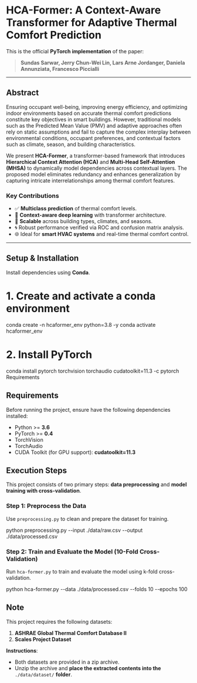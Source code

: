# HCA-Former: A Context-Aware Transformer for Adaptive Thermal Comfort Prediction

This is the official **PyTorch implementation** of the paper:

> **Sundas Sarwar, Jerry Chun-Wei Lin, Lars Arne Jordanger, Daniela Annunziata, Francesco Piccialli**  

---

## Abstract

Ensuring occupant well-being, improving energy efficiency, and optimizing indoor environments based on accurate thermal comfort predictions constitute key objectives in smart buildings. However, traditional models such as the Predicted Mean Value (PMV) and adaptive approaches often rely on static assumptions and fail to capture the complex interplay between environmental conditions, occupant preferences, and contextual factors such as climate, season, and building characteristics.

We present **HCA-Former**, a transformer-based framework that introduces **Hierarchical Context Attention (HCA)** and **Multi-Head Self-Attention (MHSA)** to dynamically model dependencies across contextual layers. The proposed model eliminates redundancy and enhances generalization by capturing intricate interrelationships among thermal comfort features.

###  Key Contributions

- ✅ **Multiclass prediction** of thermal comfort levels.
- 🧠 **Context-aware deep learning** with transformer architecture.
- 🏢 **Scalable** across building types, climates, and seasons.
- 🌀 Robust performance verified via ROC and confusion matrix analysis.
- 🌐 Ideal for **smart HVAC systems** and real-time thermal comfort control.


---

## Setup & Installation

Install dependencies using **Conda**.


# 1. Create and activate a conda environment
conda create -n hcaformer_env python=3.8 -y
conda activate hcaformer_env

# 2. Install PyTorch
conda install pytorch torchvision torchaudio cudatoolkit=11.3 -c pytorch
 Requirements

## Requirements

Before running the project, ensure have the following dependencies installed:

- Python >= **3.6**
- PyTorch >= **0.4**
- TorchVision
- TorchAudio
- CUDA Toolkit (for GPU support): **cudatoolkit=11.3**


## Execution Steps

This project consists of two primary steps: **data preprocessing** and **model training with cross-validation**.


### Step 1: Preprocess the Data

Use `preprocessing.py` to clean and prepare the dataset for training.

python preprocessing.py --input ./data/raw.csv --output ./data/processed.csv

### Step 2: Train and Evaluate the Model (10-Fold Cross-Validation)

Run `hca-former.py` to train and evaluate the model using k-fold cross-validation.

python hca-former.py --data ./data/processed.csv --folds 10 --epochs 100




## Note


This project requires the following datasets:

1. **ASHRAE Global Thermal Comfort Database II**
2. **Scales Project Dataset**

**Instructions**:

- Both datasets are provided in a zip archive.
- Unzip the archive and **place the extracted contents into the** `./data/dataset/` **folder**.
  





